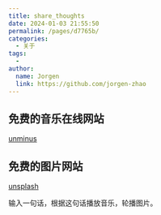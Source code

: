 ```yaml
---
title: share_thoughts
date: 2024-01-03 21:55:50
permalink: /pages/d7765b/
categories:
  - 关于
tags:
  - 
author: 
  name: Jorgen
  link: https://github.com/jorgen-zhao
---
```

## 免费的音乐在线网站
[unminus](https://www.unminus.com/)

## 免费的图片网站
[unsplash](https://unsplash.com/)

输入一句话，根据这句话播放音乐，轮播图片。